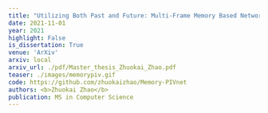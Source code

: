 ```yaml
---
title: "Utilizing Both Past and Future: Multi-Frame Memory Based Network in Solving Particle Image Velocimetry"
date: 2021-11-01
year: 2021
highlight: False
is_dissertation: True
venue: 'ArXiv'
arxiv: local
arxiv_url: ./pdf/Master_thesis_Zhuokai_Zhao.pdf
teaser: ./images/memorypiv.gif
code: https://github.com/zhuokaizhao/Memory-PIVnet
authors: <b>Zhuokai Zhao</b>
publication: MS in Computer Science
---
```

